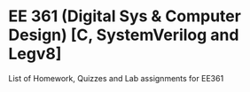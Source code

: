 # EE 361 (Digital Sys & Computer Design) [C, SystemVerilog and Legv8]

List of Homework, Quizzes and Lab assignments for EE361
